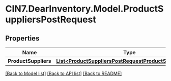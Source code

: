 # CIN7.DearInventory.Model.ProductSuppliersPostRequest

## Properties

| Name                 | Type                                                                                                                    | Description | Notes      |
| -------------------- | ----------------------------------------------------------------------------------------------------------------------- | ----------- | ---------- |
| **ProductSuppliers** | [**List&lt;ProductSuppliersPostRequestProductSuppliersInner&gt;**](ProductSuppliersPostRequestProductSuppliersInner.md) |             | [optional] |

[[Back to Model list]](../README.md#documentation-for-models) [[Back to API list]](../README.md#documentation-for-api-endpoints) [[Back to README]](../README.md)
